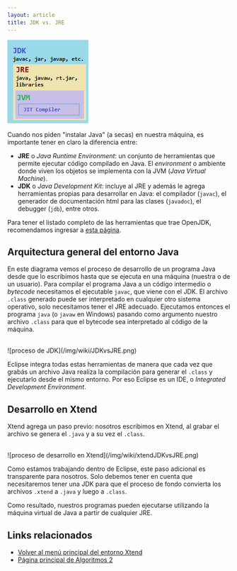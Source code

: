 ```yaml
---
layout: article
title: JDK vs. JRE
---
```


![jdk set of tools](/img/wiki/JDKandJREandJVM.png)

Cuando nos piden "instalar Java" (a secas) en nuestra máquina, es importante tener en claro la diferencia entre:

- **JRE** o _Java Runtime Environment_: un conjunto de herramientas que permite ejecutar código compilado en Java. El _environment_ o ambiente donde viven los objetos se implementa con la JVM (_Java Virtual Machine_).
- **JDK** o _Java Development Kit_: incluye al JRE y además le agrega herramientas propias para desarrollar en Java: el compilador (`javac`), el generador de documentación html para las clases (`javadoc`), el debugger (`jdb`), entre otros.

Para tener el listado completo de las herramientas que trae OpenJDK, recomendamos ingresar a [esta página](https://openjdk.java.net/tools/index.html).

## Arquitectura general del entorno Java

En este diagrama vemos el proceso de desarrollo de un programa Java desde que lo escribimos hasta que se ejecuta en una máquina (nuestra o de un usuario). Para compilar el programa Java a un código intermedio o _bytecode_ necesitamos el ejecutable `javac`, que viene con el JDK. El archivo `.class` generado puede ser interpretado en cualquier otro sistema operativo, solo necesitamos tener el JRE adecuado. Ejecutamos entonces el programa `java` (o `javaw` en Windows) pasando como argumento nuestro archivo `.class` para que el bytecode sea interpretado al código de la máquina.

<br/>
![proceso de JDK](/img/wiki/JDKvsJRE.png)
<br/>

Eclipse integra todas estas herramientas de manera que cada vez que grabás un archivo Java realiza la compilación para generar el `.class` y ejecutarlo desde el mismo entorno. Por eso Eclipse es un IDE, o _Integrated Development Environment_.

## Desarrollo en Xtend

Xtend agrega un paso previo: nosotros escribimos en Xtend, al grabar el archivo se genera el `.java` y a su vez el `.class`.

<br/>
![proceso de desarrollo en Xtend](/img/wiki/xtendJDKvsJRE.png)
<br/>

Como estamos trabajando dentro de Eclipse, este paso adicional es transparente para nosotros. Solo debemos tener en cuenta que necesitaremos tener una JDK para que el proceso de fondo convierta los archivos `.xtend` a `.java` y luego a `.class`.

Como resultado, nuestros programas pueden ejecutarse utilizando la máquina virtual de Java a partir de cualquier JRE.

## Links relacionados

- [Volver al menú principal del entorno Xtend](xtend-principal.html)
- [Página principal de Algoritmos 2](algo2-temario.html)

